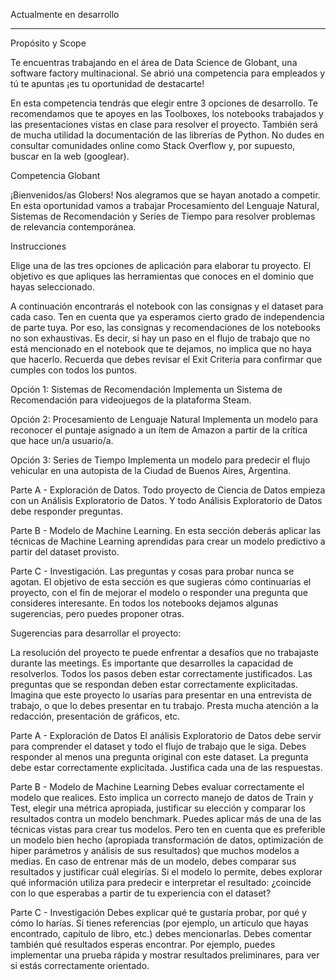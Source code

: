 Actualmente en desarrollo

----

Propósito y Scope

Te encuentras trabajando en el área de Data Science de Globant, una software factory multinacional. Se abrió una competencia para empleados y tú te apuntas ¡es tu oportunidad de destacarte!

En esta competencia tendrás que elegir entre 3 opciones de desarrollo. Te recomendamos que te apoyes en las Toolboxes, los notebooks trabajados y las presentaciones vistas en clase para resolver el proyecto. También será de mucha utilidad la documentación de las librerías de Python. No dudes en consultar comunidades online como Stack Overflow y, por supuesto, buscar en la web (googlear).

Competencia Globant

¡Bienvenidos/as Globers! Nos alegramos que se hayan anotado a competir. En esta oportunidad vamos a trabajar Procesamiento del Lenguaje Natural, Sistemas de Recomendación y Series de Tiempo para resolver problemas de relevancia contemporánea.

Instrucciones

Elige una de las tres opciones de aplicación para elaborar tu proyecto. El objetivo es que apliques las herramientas que conoces en el dominio que hayas seleccionado.

A continuación encontrarás el notebook con las consignas y el dataset para cada caso. Ten en cuenta que ya esperamos cierto grado de independencia de parte tuya. Por eso, las consignas y recomendaciones de los notebooks no son exhaustivas. Es decir, si hay un paso en el flujo de trabajo que no está mencionado en el notebook que te dejamos, no implica que no haya que hacerlo. Recuerda que debes revisar el Exit Criteria para confirmar que cumples con todos los puntos.

Opción 1: Sistemas de Recomendación
Implementa un Sistema de Recomendación para videojuegos de la plataforma Steam.


Opción 2: Procesamiento de Lenguaje Natural
Implementa un modelo para reconocer el puntaje asignado a un ítem de Amazon a partir de la crítica que hace un/a usuario/a.


Opción 3: Series de Tiempo
Implementa un modelo para predecir el flujo vehicular en una autopista de la Ciudad de Buenos Aires, Argentina.


Parte A - Exploración de Datos. Todo proyecto de Ciencia de Datos empieza con un Análisis Exploratorio de Datos. Y todo Análisis Exploratorio de Datos debe responder preguntas.

Parte B - Modelo de Machine Learning. En esta sección deberás aplicar las técnicas de Machine Learning aprendidas para crear un modelo predictivo a partir del dataset provisto.

Parte C - Investigación. Las preguntas y cosas para probar nunca se agotan. El objetivo de esta sección es que sugieras cómo continuarías el proyecto, con el fin de mejorar el modelo o responder una pregunta que consideres interesante. En todos los notebooks dejamos algunas sugerencias, pero puedes proponer otras.



Sugerencias para desarrollar el proyecto:

La resolución del proyecto te puede enfrentar a desafíos que no trabajaste durante las meetings. Es importante que desarrolles la capacidad de resolverlos.
Todos los pasos deben estar correctamente justificados.
Las preguntas que se respondan deben estar correctamente explicitadas.
Imagina que este proyecto lo usarías para presentar en una entrevista de trabajo, o que lo debes presentar en tu trabajo. Presta mucha atención a la redacción, presentación de gráficos, etc.


Parte A - Exploración de Datos
El análisis Exploratorio de Datos debe servir para comprender el dataset y todo el flujo de trabajo que le siga.
Debes responder al menos una pregunta original con este dataset. La pregunta debe estar correctamente explicitada.
Justifica cada una de las respuestas.


Parte B - Modelo de Machine Learning
Debes evaluar correctamente el modelo que realices. Esto implica un correcto manejo de datos de Train y Test, elegir una métrica apropiada, justificar su elección y comparar los resultados contra un modelo benchmark.
Puedes aplicar más de una de las técnicas vistas para crear tus modelos. Pero ten en cuenta que es preferible un modelo bien hecho (apropiada transformación de datos, optimización de hiper parámetros y análisis de sus resultados) que muchos modelos a medias. En caso de entrenar más de un modelo, debes comparar sus resultados y justificar cuál elegirías.
Si el modelo lo permite, debes explorar qué información utiliza para predecir e interpretar el resultado: ¿coincide con lo que esperabas a partir de tu experiencia con el dataset?


Parte C - Investigación
Debes explicar qué te gustaría probar, por qué y cómo lo harías. Si tienes referencias (por ejemplo, un artículo que hayas encontrado, capítulo de libro, etc.) debes mencionarlas.
Debes comentar también qué resultados esperas encontrar. Por ejemplo, puedes implementar una prueba rápida y mostrar resultados preliminares, para ver si estás correctamente orientado.

